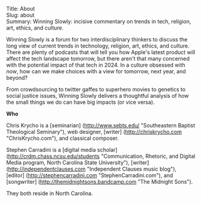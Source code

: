 Title: About  
Slug: about  
Summary: Winning Slowly: incisive commentary on trends in tech, religion, art, ethics, and culture.

Winning Slowly is a forum for two interdisciplinary thinkers to discuss the long view of current trends in technology, religion, art, ethics, and culture. There are plenty of podcasts that will tell you how Apple's latest product will affect the tech landscape tomorrow, but there aren't that many concerned with the potential impact of that tech in 2024. In a culture obsessed with *now*, how can we make choices with a view for tomorrow, next year, and beyond? 

From crowdsourcing to twitter gaffes to superhero movies to genetics to social justice issues, Winning Slowly delivers a thoughtful analysis of how the small things we do can have big impacts (or vice versa). 

**Who**

Chris Krycho is a [seminarian] (http://www.sebts.edu/ "Southeastern Baptist Theological Seminary"), web designer, [writer] (http://chriskrycho.com "ChrisKrycho.com"), and classical composer. 

Stephen Carradini is a [digital media scholar] (http://crdm.chass.ncsu.edu/students "Communication, Rhetoric, and Digital Media program, North Carolina State University"), [writer] (http://independentclauses.com "Independent Clauses music blog"), [editor] (http://stephencarradini.com "StephenCarradini.com"), and [songwriter] (http://themidnightsons.bandcamp.com "The Midnight Sons"). 

They both reside in North Carolina.

